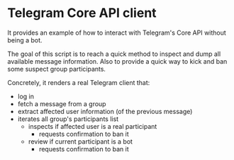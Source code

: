 # Telegram Core API client

It provides an example of how to interact with Telegram's Core API without being a bot.

The goal of this script is to reach a quick method to inspect and dump all available message information. Also to provide a quick way to kick and ban some suspect group participants.

Concretely, it renders a real Telegram client that:
- log in
- fetch a message from a group
- extract affected user information (of the previous message)
- iterates all group's participants list
  - inspects if affected user is a real participant
    - requests confirmation to ban it
  - review if current participant is a bot
    - requests confirmation to ban it

